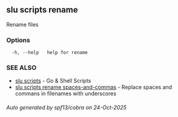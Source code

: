 ## slu scripts rename

Rename files

### Options

```
  -h, --help   help for rename
```

### SEE ALSO

* [slu scripts](slu_scripts.md)	 - Go & Shell Scripts
* [slu scripts rename spaces-and-commas](slu_scripts_rename_spaces-and-commas.md)	 - Replace spaces and commans in filenames with underscores

###### Auto generated by spf13/cobra on 24-Oct-2025
